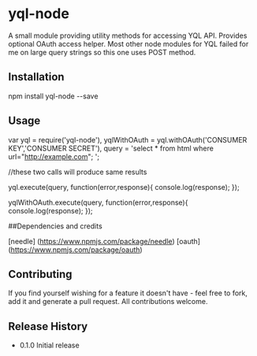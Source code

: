 yql-node
=========

A small module providing utility methods for accessing YQL API. Provides optional OAuth access helper.
Most other node modules for YQL failed for me on large query strings so this one uses POST method.

## Installation

  npm install yql-node --save

## Usage

  var yql = require('yql-node'),
      yqlWithOAuth = yql.withOAuth('CONSUMER KEY','CONSUMER SECRET'),
      query = 'select * from html where url="http://example.com"; ';

  //these two calls will produce same results

  yql.execute(query, function(error,response){
    console.log(response);
  });

  yqlWithOAuth.execute(query, function(error,response){
    console.log(response);
  });

##Dependencies and credits

[needle] (https://www.npmjs.com/package/needle)
[oauth]  (https://www.npmjs.com/package/oauth)

## Contributing

If you find yourself wishing for a feature it doesn't have - feel free to fork, add it and generate a pull request.
All contributions welcome.

## Release History

* 0.1.0 Initial release
